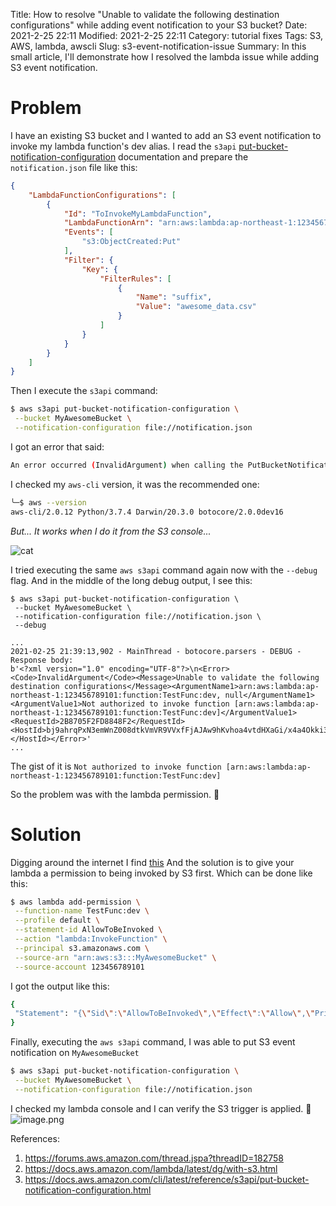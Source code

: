 Title: How to resolve "Unable to validate the following destination configurations" while adding event notification to your S3 bucket?
Date: 2021-2-25 22:11
Modified: 2021-2-25 22:11
Category: tutorial fixes
Tags: S3, AWS, lambda, awscli
Slug: s3-event-notification-issue
Summary: In this small article, I'll demonstrate how I resolved the lambda issue while adding S3 event notification.

# Problem

I have an existing S3 bucket and I wanted to add an S3 event notification to invoke my lambda function's dev alias. I
read
the `s3api` [put-bucket-notification-configuration](https://docs.aws.amazon.com/cli/latest/reference/s3api/put-bucket-notification-configuration.html)
documentation and prepare the `notification.json` file like this:

```json
{
    "LambdaFunctionConfigurations": [
        {
            "Id": "ToInvokeMyLambdaFunction",
            "LambdaFunctionArn": "arn:aws:lambda:ap-northeast-1:123456789101:function:TestFunc:dev",
            "Events": [
                "s3:ObjectCreated:Put"
            ],
            "Filter": {
                "Key": {
                    "FilterRules": [
                        {
                            "Name": "suffix",
                            "Value": "awesome_data.csv"
                        }
                    ]
                }
            }
        }
    ]
}
```

Then I execute the `s3api` command:

```bash
$ aws s3api put-bucket-notification-configuration \
 --bucket MyAwesomeBucket \
 --notification-configuration file://notification.json
```

I got an error that said:

```bash
An error occurred (InvalidArgument) when calling the PutBucketNotificationConfiguration operation: Unable to validate the following destination configurations
```

I checked my `aws-cli` version, it was the recommended one:

```bash
╰─$ aws --version
aws-cli/2.0.12 Python/3.7.4 Darwin/20.3.0 botocore/2.0.0dev16
```

*But... It works when I do it from the S3 console...*

![cat](https://media.giphy.com/media/xT0GqtpF1NWd9VbstO/giphy.gif)

I tried executing the same `aws s3api` command again now with the `--debug` flag. And in the middle of the long debug
output, I see this:

```
$ aws s3api put-bucket-notification-configuration \
 --bucket MyAwesomeBucket \
 --notification-configuration file://notification.json \
 --debug

...
2021-02-25 21:39:13,902 - MainThread - botocore.parsers - DEBUG - Response body:
b'<?xml version="1.0" encoding="UTF-8"?>\n<Error><Code>InvalidArgument</Code><Message>Unable to validate the following destination configurations</Message><ArgumentName1>arn:aws:lambda:ap-northeast-1:123456789101:function:TestFunc:dev, null</ArgumentName1><ArgumentValue1>Not authorized to invoke function [arn:aws:lambda:ap-northeast-1:123456789101:function:TestFunc:dev]</ArgumentValue1><RequestId>2B8705F2FD8848F2</RequestId><HostId>bj9ahrqPxN3emWnZ008dtkVmVR9VVxfFjAJAw9hKvhoa4vtdHXaGi/x4a4Okki3oJhbaeHe0Ppk=</HostId></Error>'
...
```

The gist of it is `Not authorized to invoke function [arn:aws:lambda:ap-northeast-1:123456789101:function:TestFunc:dev]`

So the problem was with the lambda permission. :thinking:

# Solution

Digging around the internet I find [this](https://forums.aws.amazon.com/thread.jspa?threadID=182758)
And the solution is to give your lambda a permission to being invoked by S3 first. Which can be done like this:

```bash
$ aws lambda add-permission \
 --function-name TestFunc:dev \
 --profile default \
 --statement-id AllowToBeInvoked \
 --action "lambda:InvokeFunction" \
 --principal s3.amazonaws.com \
 --source-arn "arn:aws:s3:::MyAwesomeBucket" \
 --source-account 123456789101
```

I got the output like this:

```bash
{
 "Statement": "{\"Sid\":\"AllowToBeInvoked\",\"Effect\":\"Allow\",\"Principal\":{\"Service\":\"s3.amazonaws.com\"},\"Action\":\"lambda:InvokeFunction\",\"Resource\":\"arn:aws:lambda:ap-northeast-1:123456789101:function:TestFunc:dev\",\"Condition\":{\"StringEquals\":{\"AWS:SourceAccount\":\"123456789101\"},\"ArnLike\":{\"AWS:SourceArn\":\"arn:aws:s3:::MyAwesomeBucket\"}}}"
}
```

Finally, executing the `aws s3api` command, I was able to put S3 event notification on `MyAwesomeBucket`

```bash
$ aws s3api put-bucket-notification-configuration \
 --bucket MyAwesomeBucket \
 --notification-configuration file://notification.json
```

I checked my lambda console and I can verify the S3 trigger is applied. :confetti_ball:
![image.png](https://qiita-image-store.s3.ap-northeast-1.amazonaws.com/0/1104077/1013252b-7ede-d418-a023-4a7052031a4d.png)

References:

1. https://forums.aws.amazon.com/thread.jspa?threadID=182758
2. https://docs.aws.amazon.com/lambda/latest/dg/with-s3.html
3. https://docs.aws.amazon.com/cli/latest/reference/s3api/put-bucket-notification-configuration.html
